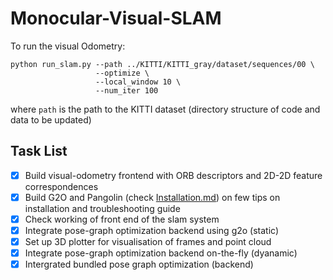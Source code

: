 # Monocular-Visual-SLAM


To run the visual Odometry:

```
python run_slam.py --path ../KITTI/KITTI_gray/dataset/sequences/00 \
                   --optimize \
                   --local_window 10 \
                   --num_iter 100
```
where `path` is the path to the KITTI dataset (directory structure of code and data to be updated)


## Task List
- [x] Build visual-odometry frontend with ORB descriptors and 2D-2D feature correspondences 
- [x] Build G2O and Pangolin (check [Installation.md](Installation/Installation.md)) on few tips on installation and troubleshooting guide 
- [x] Check working of front end of the slam system
- [x] Integrate pose-graph optimization backend using g2o (static)
- [x] Set up 3D plotter for visualisation of frames and point cloud
- [x] Integrate pose-graph optimization backend on-the-fly (dyanamic)
- [x] Intergrated bundled pose graph optimization (backend)
